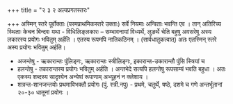 +++
title = "२ ३ २ अल्पप्रगतस्तरः"

+++
अस्मिन् स्तरे पूर्वोक्ताः (परमप्राथमिकस्तरे उक्ताः) सर्वे नियमाः अन्विताः भवन्ति एव । तान् अतिरिच्य स्थिताः केचन बिन्दवः यथा - विधिलिङ्लकारः – सम्भावनायां विध्यर्थे, लुङर्थे चेति बहुषु अवसरेषु अस्य लकारस्य प्रयोगः भवितुम् अर्हति । एतस्य रूपमपि नातिकठिनम् । (सार्वधातुकत्वात्) अतः एतस्मिन् स्तरे अस्य प्रयोगः भवितुम् अर्हति। 

- अजन्तेषु - ऋकारान्तः पुंलिङ्गः, ऋकारान्तः स्त्रीलिङ्गः, इकारान्त-उकारान्तौ पुंसि स्त्रियां च 
- हलन्तेषु - तकारान्तस्य प्रयोगः भवितुम् अर्हति । अन्तभेदे सत्यपि हलन्तेषु रूपसाम्यं भवति बहुधा । अतः एकस्य शब्दस्य सादृश्येन अन्येषां रूपाणाम् अभ्यूहनं न क्लेशाय । 
- शत्रन्त-शानजन्तयोः प्रथमाविभक्तौ प्रयोगः (पुं. स्त्री.नपु) - प्रथमे, चतुर्थे, षष्ठे, दशमे च गणे अन्तर्भूतानां २०-३० धातूनां प्रयोगः । 
